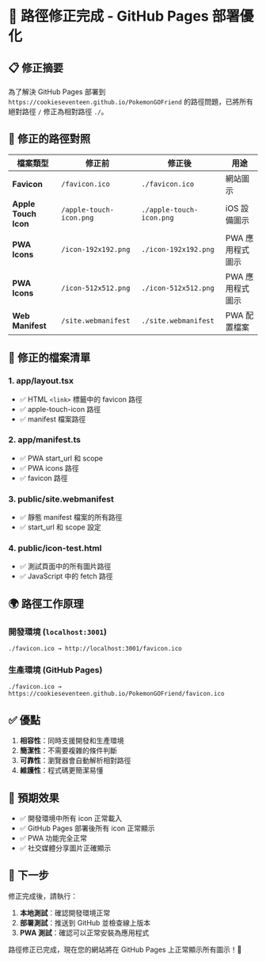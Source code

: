 # 🔧 路徑修正完成 - GitHub Pages 部署優化

## 📋 修正摘要

為了解決 GitHub Pages 部署到 `https://cookieseventeen.github.io/PokemonGOFriend` 的路徑問題，已將所有絕對路徑 `/` 修正為相對路徑 `./`。

## 🔄 修正的路徑對照

| 檔案類型 | 修正前 | 修正後 | 用途 |
|---------|--------|--------|------|
| **Favicon** | `/favicon.ico` | `./favicon.ico` | 網站圖示 |
| **Apple Touch Icon** | `/apple-touch-icon.png` | `./apple-touch-icon.png` | iOS 設備圖示 |
| **PWA Icons** | `/icon-192x192.png` | `./icon-192x192.png` | PWA 應用程式圖示 |
| **PWA Icons** | `/icon-512x512.png` | `./icon-512x512.png` | PWA 應用程式圖示 |
| **Web Manifest** | `/site.webmanifest` | `./site.webmanifest` | PWA 配置檔案 |

## 📁 修正的檔案清單

### 1. **app/layout.tsx**
- ✅ HTML `<link>` 標籤中的 favicon 路徑
- ✅ apple-touch-icon 路徑
- ✅ manifest 檔案路徑

### 2. **app/manifest.ts**
- ✅ PWA start_url 和 scope
- ✅ PWA icons 路徑
- ✅ favicon 路徑

### 3. **public/site.webmanifest**
- ✅ 靜態 manifest 檔案的所有路徑
- ✅ start_url 和 scope 設定

### 4. **public/icon-test.html**
- ✅ 測試頁面中的所有圖片路徑
- ✅ JavaScript 中的 fetch 路徑

## 🌍 路徑工作原理

### 開發環境 (`localhost:3001`)
```
./favicon.ico → http://localhost:3001/favicon.ico
```

### 生產環境 (GitHub Pages)
```
./favicon.ico → https://cookieseventeen.github.io/PokemonGOFriend/favicon.ico
```

## ✅ 優點

1. **相容性**：同時支援開發和生產環境
2. **簡潔性**：不需要複雜的條件判斷
3. **可靠性**：瀏覽器會自動解析相對路徑
4. **維護性**：程式碼更簡潔易懂

## 🎯 預期效果

- ✅ 開發環境中所有 icon 正常載入
- ✅ GitHub Pages 部署後所有 icon 正常顯示
- ✅ PWA 功能完全正常
- ✅ 社交媒體分享圖片正確顯示

## 🚀 下一步

修正完成後，請執行：

1. **本地測試**：確認開發環境正常
2. **部署測試**：推送到 GitHub 並檢查線上版本
3. **PWA 測試**：確認可以正常安裝為應用程式

路徑修正已完成，現在您的網站將在 GitHub Pages 上正常顯示所有圖示！🎉
